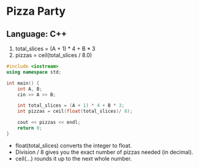 # Pizza Party
## Language: C++

1. total_slices = (A + 1) * 4 + B * 3
2. pizzas = ceil(total_slices / 8.0)

```cpp
#include <iostream>
using namespace std;

int main() {
    int A, B;
    cin >> A >> B;

    int total_slices = (A + 1) * 4 + B * 3;
    int pizzas = ceil(float(total_slices)/ 8);

    cout << pizzas << endl;
    return 0;
}
```
- float(total_slices) converts the integer to float.
- Division / 8 gives you the exact number of pizzas needed (in decimal).
- ceil(...) rounds it up to the next whole number.
